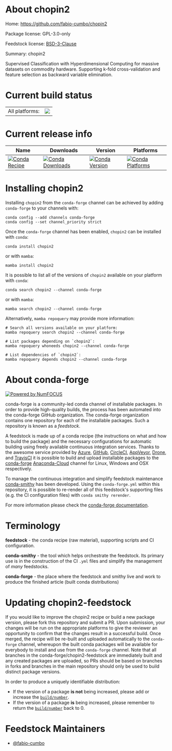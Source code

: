 About chopin2
=============

Home: https://github.com/fabio-cumbo/chopin2

Package license: GPL-3.0-only

Feedstock license: [BSD-3-Clause](https://github.com/conda-forge/chopin2-feedstock/blob/main/LICENSE.txt)

Summary: chopin2

Supervised Classification with Hyperdimensional Computing for massive datasets on commodity hardware.
Supporting k-fold cross-validation and feature selection as backward variable elimination.


Current build status
====================


<table><tr><td>All platforms:</td>
    <td>
      <a href="https://dev.azure.com/conda-forge/feedstock-builds/_build/latest?definitionId=15984&branchName=main">
        <img src="https://dev.azure.com/conda-forge/feedstock-builds/_apis/build/status/chopin2-feedstock?branchName=main">
      </a>
    </td>
  </tr>
</table>

Current release info
====================

| Name | Downloads | Version | Platforms |
| --- | --- | --- | --- |
| [![Conda Recipe](https://img.shields.io/badge/recipe-chopin2-green.svg)](https://anaconda.org/conda-forge/chopin2) | [![Conda Downloads](https://img.shields.io/conda/dn/conda-forge/chopin2.svg)](https://anaconda.org/conda-forge/chopin2) | [![Conda Version](https://img.shields.io/conda/vn/conda-forge/chopin2.svg)](https://anaconda.org/conda-forge/chopin2) | [![Conda Platforms](https://img.shields.io/conda/pn/conda-forge/chopin2.svg)](https://anaconda.org/conda-forge/chopin2) |

Installing chopin2
==================

Installing `chopin2` from the `conda-forge` channel can be achieved by adding `conda-forge` to your channels with:

```
conda config --add channels conda-forge
conda config --set channel_priority strict
```

Once the `conda-forge` channel has been enabled, `chopin2` can be installed with `conda`:

```
conda install chopin2
```

or with `mamba`:

```
mamba install chopin2
```

It is possible to list all of the versions of `chopin2` available on your platform with `conda`:

```
conda search chopin2 --channel conda-forge
```

or with `mamba`:

```
mamba search chopin2 --channel conda-forge
```

Alternatively, `mamba repoquery` may provide more information:

```
# Search all versions available on your platform:
mamba repoquery search chopin2 --channel conda-forge

# List packages depending on `chopin2`:
mamba repoquery whoneeds chopin2 --channel conda-forge

# List dependencies of `chopin2`:
mamba repoquery depends chopin2 --channel conda-forge
```


About conda-forge
=================

[![Powered by
NumFOCUS](https://img.shields.io/badge/powered%20by-NumFOCUS-orange.svg?style=flat&colorA=E1523D&colorB=007D8A)](https://numfocus.org)

conda-forge is a community-led conda channel of installable packages.
In order to provide high-quality builds, the process has been automated into the
conda-forge GitHub organization. The conda-forge organization contains one repository
for each of the installable packages. Such a repository is known as a *feedstock*.

A feedstock is made up of a conda recipe (the instructions on what and how to build
the package) and the necessary configurations for automatic building using freely
available continuous integration services. Thanks to the awesome service provided by
[Azure](https://azure.microsoft.com/en-us/services/devops/), [GitHub](https://github.com/),
[CircleCI](https://circleci.com/), [AppVeyor](https://www.appveyor.com/),
[Drone](https://cloud.drone.io/welcome), and [TravisCI](https://travis-ci.com/)
it is possible to build and upload installable packages to the
[conda-forge](https://anaconda.org/conda-forge) [Anaconda-Cloud](https://anaconda.org/)
channel for Linux, Windows and OSX respectively.

To manage the continuous integration and simplify feedstock maintenance
[conda-smithy](https://github.com/conda-forge/conda-smithy) has been developed.
Using the ``conda-forge.yml`` within this repository, it is possible to re-render all of
this feedstock's supporting files (e.g. the CI configuration files) with ``conda smithy rerender``.

For more information please check the [conda-forge documentation](https://conda-forge.org/docs/).

Terminology
===========

**feedstock** - the conda recipe (raw material), supporting scripts and CI configuration.

**conda-smithy** - the tool which helps orchestrate the feedstock.
                   Its primary use is in the construction of the CI ``.yml`` files
                   and simplify the management of *many* feedstocks.

**conda-forge** - the place where the feedstock and smithy live and work to
                  produce the finished article (built conda distributions)


Updating chopin2-feedstock
==========================

If you would like to improve the chopin2 recipe or build a new
package version, please fork this repository and submit a PR. Upon submission,
your changes will be run on the appropriate platforms to give the reviewer an
opportunity to confirm that the changes result in a successful build. Once
merged, the recipe will be re-built and uploaded automatically to the
`conda-forge` channel, whereupon the built conda packages will be available for
everybody to install and use from the `conda-forge` channel.
Note that all branches in the conda-forge/chopin2-feedstock are
immediately built and any created packages are uploaded, so PRs should be based
on branches in forks and branches in the main repository should only be used to
build distinct package versions.

In order to produce a uniquely identifiable distribution:
 * If the version of a package **is not** being increased, please add or increase
   the [``build/number``](https://docs.conda.io/projects/conda-build/en/latest/resources/define-metadata.html#build-number-and-string).
 * If the version of a package **is** being increased, please remember to return
   the [``build/number``](https://docs.conda.io/projects/conda-build/en/latest/resources/define-metadata.html#build-number-and-string)
   back to 0.

Feedstock Maintainers
=====================

* [@fabio-cumbo](https://github.com/fabio-cumbo/)

